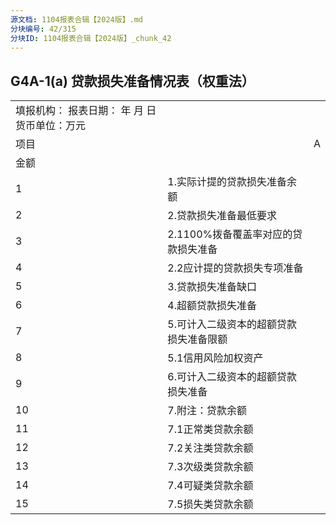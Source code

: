 ```yaml
---
源文档: 1104报表合辑【2024版】.md
分块编号: 42/315
分块ID: 1104报表合辑【2024版】_chunk_42
---
```


## G4A-1(a) 贷款损失准备情况表（权重法）

|  |  |  |
| --- | --- | --- |
| 填报机构： 报表日期： 年 月 日 货币单位：万元 | | |
| 项目 | | A |
| 金额 |
| 1 | 1.实际计提的贷款损失准备余额 |  |
| 2 | 2.贷款损失准备最低要求 |  |
| 3 | 2.1100%拨备覆盖率对应的贷款损失准备 |  |
| 4 | 2.2应计提的贷款损失专项准备 |  |
| 5 | 3.贷款损失准备缺口 |  |
| 6 | 4.超额贷款损失准备 |  |
| 7 | 5.可计入二级资本的超额贷款损失准备限额 |  |
| 8 | 5.1信用风险加权资产 |  |
| 9 | 6.可计入二级资本的超额贷款损失准备 |  |
| 10 | 7.附注：贷款余额 |  |
| 11 | 7.1正常类贷款余额 |  |
| 12 | 7.2关注类贷款余额 |  |
| 13 | 7.3次级类贷款余额 |  |
| 14 | 7.4可疑类贷款余额 |  |
| 15 | 7.5损失类贷款余额 |  |

